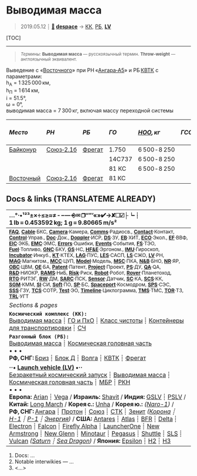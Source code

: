 # Выводимая масса
> 2019.05.12 ┊ **[🚀](../index/index.md) [despace](index.md)** → [КК](scs.md), [РБ](lv.md), **[LV](lv.md)**

[TOC]

---

> <small>*Термины:* **Выводимая масса** — русскоязычный термин. **Throw-weight** — англоязычный эквивалент.</small>

Выведение с «[Восточного](vostochny.md)» при РН «[Ангара‑А5](angara.md)» и РБ [КВТК](квтк.md) с параметрами:  
h<sub>A</sub> = 1 325 000 км,  
h<sub>П</sub> = 1 614 км,  
i = 51.5°,  
ω = 0°,  
выводимая масса = 7 300 кг, включая массу переходной системы

|*Место*|*РН*|*РБ*|*ГО*|*[НОО](nnb.md), кг*|*ГСО, кг*|*Перелёт<br> к Луне, кг*|
|:--|:--|:--|:--|:--|:--|:--|
|[Байконур](baikonur.md) |[Союз‑2.1б](soyuz.md) |[Фрегат](фрегат.md)  |1.750  |  6 500 ‑ 8 250  |  |  2 200  |
||  |  |14С737  |  6 500 ‑ 8 250  |  |  2 140  |
||  |  |81 КС  |  6 500 ‑ 8 250  |  |  2 130  |
|[Восточный](vostochny.md) |[Союз‑2.1б](soyuz.md) |[Фрегат](фрегат.md) |81 КС |  |  |  |



<p style="page-break-after:always"> </p>

## Docs & links (TRANSLATEME ALREADY)
|…°·•¹²³±×÷≤≥≈≠ ‑ −— ⎆✉ ❐“”’«»✔→✘☐☑├┕┆ 1 lb = 0.453592 kg; 1 g = 9.80665 m/s²|
|:--|
|<small>**[FAQ](faq.md)**, **[Cable](cable.md)**·БКС, **[Camera](camera.md)**·Камера, **[Comms](comms.md)**·Радиосв., **[Contact](contact.md)**·Контакт, **[Control](control.md)**·Управ., **[Doc](doc.md)**·Док., **[Doppler](doppler.md)**·ИСР, **[DS](ds.md)**·ЗУ, **[EB](eb.md)**·ХИТ, **[ECO](ecology.md)**·Экол., **[EF](ef.md)**·ВВФ, **[ElC](elc.md)**·ЭКБ, **[EMC](emc.md)**·ЭМС, **[Errors](error.md)**·Ошибки, **[Events](event.md)**·События, **[FS](fs.md)**·ТЭО, **[Fuel](fuel.md)**·Топливо, **[GNC](gnc.md)**·БКУ, **[GS](scs.md)**·НС, **[HF&E](hfe.md)**·Эргоном., **[IMU](imu.md)**·Гироскоп, **[Incubator](incubator.md)**·Инкуб., **[KT](kt.md)**·КТЕХ, **[LAG](lag.md)**·ПУC, **[LES](les.md)**·САСП, **[LS](ls.md)**·СЖО, **[LV](lv.md)**·РН, **[MAG](mag.md)**·Магнитом., **[MCC](mcc.md)**·ЦУП, **[Model](model.md)**·Модель, **[MSC](sc.md)**·ПКА, **[N&B](nnb.md)**·БНО, **[NR](nr.md)**·ЯР, **[OBC](obc.md)**·ЦВМ, **[OE](oe.md)**·БА, **[Patent](патент.md)**·Патент, **[Project](project.md)**·Проект, **[PS](ps.md)**·ДУ, **[QA](quality.md)**·QA, **[R&D](rnd.md)**·НИОКР, **[RAMS](rams.md)**·НиБ, **[Risk](risk.md)**·Риск, **[Robot](robotics.md)**·Робот, **[Rover](rover.md)**·Планетоход, **[RTG](rtg.md)**·РИТЭГ, **[RW](rw.md)**·ДМ, **[SARC](sarc.md)**·ПСК, **[Sensor](sensor.md)**·Датчик, **[SC](sc.md)**·КА, **[SCS](scs.md)**·КК, **[SGM](sgm.md)**·КММ, **[SI](si.md)**·СИ, **[Soft](soft.md)**·ПО, **[SP](sp.md)**·БС, **[Spaceport](spaceport.md)**·Космодром, **[SPS](sps.md)**·СЭС, **[SSS](sss.md)**·ГЗУ, **[TCS](tcs.md)**·СОТР, **[Test](test.md)**·ЭО, **[Timeline](timeline.md)**·Циклограмма, **[TMS](tms.md)**·ТМС, **[TOR](tor.md)**·ТЗ, **[TRL](trl.md)**·УГТ</small>|
|*Sections & pages*|
|**`Космический комплекс (КК):`**<br> [Выводимая масса](throw_weight.md) ┊ [ГО и ПхО](lv.md) ┊ [Класс чистоты](clean_lvl.md) ┊ [Контейнеры для транспортировки](ship_contain.md) ┊ [СЧ](sui.md) |
|**`Разгонный блок (РБ):`**<br> [Выводимая масса](throw_weight.md) ┊ [Космическая головная часть](lv.md) <br>• • •<br> **РФ, СНГ:** [Бриз](бриз.md) ┊ [Блок Д](блок_д.md) ┊ [Волга](волга.md) ┊ [КВТК](квтк.md) ┊ [Фрегат](фрегат.md) |
|**··• [Launch vehicle (LV)](lv.md) •··**<br> [Безракетный космический запуск](nrs.md) ┊ [Выводимая масса](throw_weight.md) ┊ [Космическая головная часть](lv.md) ┊ [МБР](icbm.md) ┊ [РКН](lv.md)<br>• • •<br> **Европа:**  [Arian](arian.md) ┊ [Vega](vega.md) / **Израиль:** [Shavit](shavit.md) / **Индия:** [GSLV](gslv.md) ┊ [PSLV](pslv.md) / **Китай:** [Long March](long_march.md) / **Корея с.:** [Unha](unha.md) / **Корея ю.:** *([Naro-1](naro_1.md))* / **РФ, СНГ:** [Ангара](angara.md) ┊ [Протон](proton.md) ┊ [Союз](soyuz.md) ┊ [СТК](yenisei.md) ┊ [Зенит](zenit.md) *([Корона](korona.md) ┊ [Н-1](n_1.md) ┊ [Р-1](r_7.md) ┊ [Энергия](energia.md))* / **США:** [Antares](antares.md) ┊ [Atlas](atlas.md) ┊ [BFR](bfr.md) ┊ [Delta](delta.md) ┊ [Electron](electron.md) ┊ [Falcon](falcon.md) ┊ [Firefly Alpha](firefly_alpha.md) ┊ [LauncherOne](launcherone.md) ┊ [New Armstrong](new_armstrong.md) ┊ [New Glenn](new_glenn.md) ┊ [Minotaur](minotaur.md) ┊ [Pegasus](pegasus.md) ┊ [Shuttle](shuttle.md) ┊ [SLS](sls.md) ┊ [Vulcan](vulcan.md) *([Saturn](saturn_lv.md) ┊ [Sea Dragon](sea_dragon.md))* / **Япония:** [Epsilon](epsilon.md) ┊ [H2](h2.md) ┊ [H3](h3.md) |

   1. Docs: …
   1. Notable interwikies — …
   1. <…>
